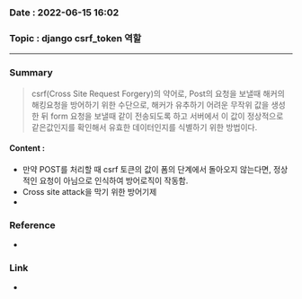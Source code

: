 ### Date : 2022-06-15 16:02

### Topic : django csrf_token 역할
---
### Summary
> csrf(Cross Site Request Forgery)의 약어로, Post의 요청을 보낼때 해커의 해킹요청을 방어하기 위한 수단으로, 해커가 유추하기 어려운 무작위 값을 생성한 뒤 form 요청을 보낼때 같이 전송되도록 하고 서버에서 이 값이 정상적으로 같은값인지를 확인해서 유효한 데이터인지를 식별하기 위한 방법이다.

#### Content :
- 만약 POST를 처리할 때 csrf 토큰의 값이 폼의 단계에서 돌아오지 않는다면, 정상적인 요청이 아님으로 인식하여 방어로직이 작동함.
- Cross site attack을 막기 위한 방어기제
- 

### Reference
- 

### Link
-
